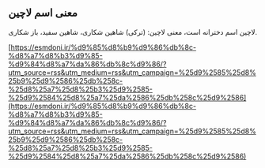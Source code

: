 ## معنی اسم لاچین


لاچین اسم دخترانه است، معنی لاچین: (ترکی) شاهین شکاری، شاهین سفید، باز شکاری.

[https://esmdoni.ir/%d9%85%d8%b9%d9%86%db%8c-%d8%a7%d8%b3%d9%85-%d9%84%d8%a7%da%86%db%8c%d9%86/?utm_source=rss&utm_medium=rss&utm_campaign=%25d9%2585%25d8%25b9%25d9%2586%25db%258c-%25d8%25a7%25d8%25b3%25d9%2585-%25d9%2584%25d8%25a7%25da%2586%25db%258c%25d9%2586](https://esmdoni.ir/%d9%85%d8%b9%d9%86%db%8c-%d8%a7%d8%b3%d9%85-%d9%84%d8%a7%da%86%db%8c%d9%86/?utm_source=rss&utm_medium=rss&utm_campaign=%25d9%2585%25d8%25b9%25d9%2586%25db%258c-%25d8%25a7%25d8%25b3%25d9%2585-%25d9%2584%25d8%25a7%25da%2586%25db%258c%25d9%2586) 